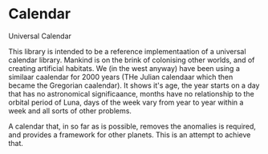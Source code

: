 # Calendar
Universal Calendar

This library is intended to be a reference implementaation of a universal calendar library.
Mankind is on the brink of colonising other worlds, and of creating artificial habitats. We (in the west anyway) have been using a similaar caalendar for 2000 years (THe Julian calendaar which then became the Gregorian caalendar). It shows it's age, the year starts on a day that has no astronomical significaance, months have no relationship to the orbital period of Luna, days of the week vary from year to year within a week and all sorts of other problems.

A calendar that, in so far as is possible, removes the anomalies is required, and provides a framework for other planets. This is an attempt to achieve that.
